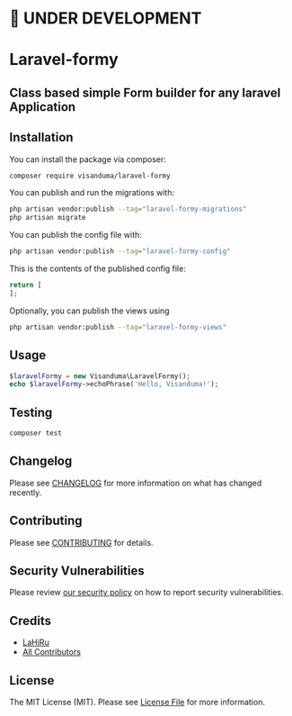 # 🚫 UNDER DEVELOPMENT

# Laravel-formy

## Class based simple Form builder for any laravel Application

## Installation

You can install the package via composer:

```bash
composer require visanduma/laravel-formy
```

You can publish and run the migrations with:

```bash
php artisan vendor:publish --tag="laravel-formy-migrations"
php artisan migrate
```

You can publish the config file with:

```bash
php artisan vendor:publish --tag="laravel-formy-config"
```

This is the contents of the published config file:

```php
return [
];
```

Optionally, you can publish the views using

```bash
php artisan vendor:publish --tag="laravel-formy-views"
```

## Usage

```php
$laravelFormy = new Visanduma\LaravelFormy();
echo $laravelFormy->echoPhrase('Hello, Visanduma!');
```

## Testing

```bash
composer test
```

## Changelog

Please see [CHANGELOG](CHANGELOG.md) for more information on what has changed recently.

## Contributing

Please see [CONTRIBUTING](https://github.com/Visanduma/.github/blob/main/CONTRIBUTING.md) for details.

## Security Vulnerabilities

Please review [our security policy](../../security/policy) on how to report security vulnerabilities.

## Credits

-   [LaHiRu](https://github.com/Visanduma)
-   [All Contributors](../../contributors)

## License

The MIT License (MIT). Please see [License File](LICENSE.md) for more information.

